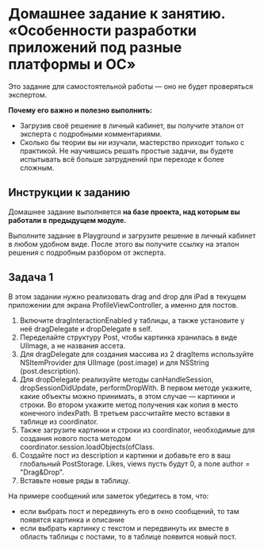 # Домашнее задание к занятию. «Особенности разработки приложений под разные платформы и ОС»

Это задание для самостоятельной работы — оно не будет проверяться экспертом.

**Почему его важно и полезно выполнить:** 
* Загрузив своё решение в личный кабинет, вы получите эталон от эксперта с подробными комментариями. 
* Сколько бы теории вы ни изучали, мастерство приходит только с практикой. Не научившись решать простые задачи, вы будете испытывать всё больше затруднений при переходе к более сложным.

## Инструкции к заданию

Домашнее задание выполняется **на базе проекта, над которым вы работали в предыдущем модуле.**

Выполните задание в Playground и загрузите решение в личный кабинет в любом удобном виде. После этого вы получите ссылку на эталон решения с подробным разбором от эксперта.


## Задача 1

В этом задании нужно реализовать drag and drop для iPad в текущем приложении для экрана ProfileViewController, а именно для постов.

1. Включите dragInteractionEnabled у таблицы, а также установите у неё dragDelegate и dropDelegate в self.
2. Переделайте структуру Post, чтобы картинка хранилась в виде UIImage, а не названия ассета.
3. Для dragDelegate для создания массива из 2 dragItems используйте NSItemProvider для UIImage (post.image) и для NSString (post.description).
4. Для dropDelegate реализуйте методы canHandleSession, dropSessionDidUpdate, performDropWith. В первом методе укажите, какие объекты можно принимать, в этом случае — картинки и строки. Во втором укажите метод получения как копия в место конечного indexPath. В третьем рассчитайте место вставки в таблице из coordinator.
5. Также загрузите картинки и строки из coordinator, необходимые для создания нового поста методом coordinator.session.loadObjects(ofClass.
6. Создайте пост из description и картинки и добавьте его в ваш глобальный PostStorage. Likes, views пусть будут 0, а поле author = "Drag&Drop".
7. Вставьте новые ряды в таблицу.
   
На примере сообщений или заметок убедитесь в том, что:

* если выбрать пост и передвинуть его в окно сообщений, то там появятся картинка и описание
* если выбрать картинку с текстом и передвинуть их вместе в область таблицы с постами, то в таблице появится новый пост.


